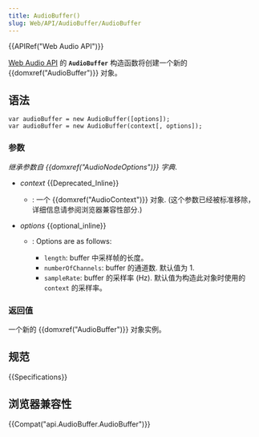 ```yaml
---
title: AudioBuffer()
slug: Web/API/AudioBuffer/AudioBuffer
---
```


{{APIRef("Web Audio API")}}

[Web Audio API](/zh-CN/docs/Web/API/Web_Audio_API) 的 **`AudioBuffer`** 构造函数将创建一个新的 {{domxref("AudioBuffer")}} 对象。

## 语法

```plain
var audioBuffer = new AudioBuffer([options]);
var audioBuffer = new AudioBuffer(context[, options]);
```

### 参数

_继承参数自 {{domxref("AudioNodeOptions")}} 字典_.

- _context_ {{Deprecated_Inline}}
  - : 一个 {{domxref("AudioContext")}} 对象. (这个参数已经被标准移除， 详细信息请参阅浏览器兼容性部分.)
- _options_ {{optional_inline}}

  - : Options are as follows:

    - `length`: buffer 中采样帧的长度。
    - `numberOfChannels`: buffer 的通道数. 默认值为 1.
    - `sampleRate`: buffer 的采样率 (Hz). 默认值为构造此对象时使用的 `context` 的采样率。

### 返回值

一个新的 {{domxref("AudioBuffer")}} 对象实例。

## 规范

{{Specifications}}

## 浏览器兼容性

{{Compat("api.AudioBuffer.AudioBuffer")}}
